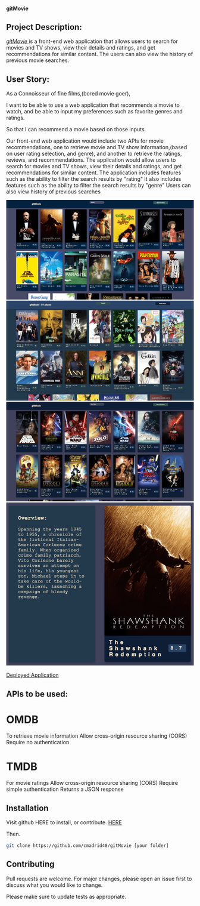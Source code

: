#### gitMovie
## Project Description:
[_gitMovie_ ](https://cmadrid48.github.io/gitMovie/)is a front-end web application that allows users to search for movies and TV shows, view their details and ratings, and get recommendations for similar content. The users can also view the history of previous movie searches. 


## User Story:
As a Connoisseur of fine films,(bored movie goer),

I want to be able to use a web application that recommends a movie to watch, and be able to input my preferences such as favorite genres and ratings.

So that I can recommend a movie based on those inputs.

Our front-end web application would include two APIs for movie recommendations, one to retrieve movie and TV show information,(based on user rating selection, and genre), and another to retrieve the ratings, reviews, and recommendations.
The application would allow users to search for movies and TV shows, view their details and ratings, and get recommendations for similar content.
The application includes features such as the ability to filter the search results by "rating"
It also includes features such as the ability to filter the search results by "genre"
Users can also view history of previous searches 

![Screenshot](assets/Styles/imgs/Screen%20Shot%202023-02-06%20at%208.38.15%20PM.png)
![Screenshot](assets/Styles/imgs/Screen%20Shot%202023-02-06%20at%208.38.27%20PM.png)
![Screenshot](assets/Styles/imgs/Screen%20Shot%202023-02-06%20at%208.38.59%20PM.png)
![Screenshot](assets/Styles/imgs/Screen%20Shot%202023-02-06%20at%208.40.18%20PM.png)



[Deployed Application](https://github.com/cmadrid48/gitMovie)


## APIs to be used: 

# OMDB
To retrieve movie information
Allow cross-origin resource sharing (CORS)
Require no authentication
# TMDB 
For movie ratings
Allow cross-origin resource sharing (CORS)
Require simple authentication
Returns a JSON response


## Installation

Visit github HERE to install, or contribute. [HERE](https://github.com/cmadrid48/gitMovie)

Then.

```bash
git clone https://github.com/cmadrid48/gitMovie [your folder]
```

## Contributing

Pull requests are welcome. For major changes, please open an issue first
to discuss what you would like to change.

Please make sure to update tests as appropriate.
